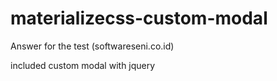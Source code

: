 # materializecss-custom-modal
Answer for the test (softwareseni.co.id)

included custom modal with jquery

